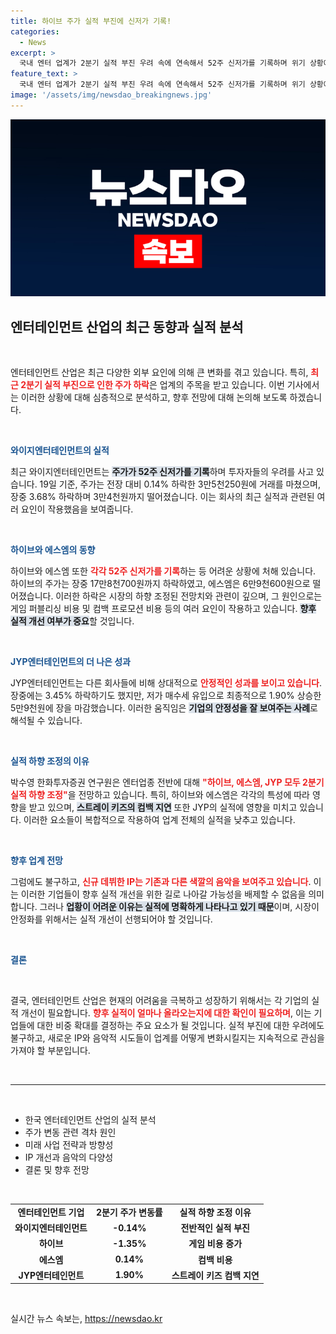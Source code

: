 ```yaml
---
title: 하이브 주가 실적 부진에 신저가 기록!
categories:
  - News
excerpt: >
  국내 엔터 업계가 2분기 실적 부진 우려 속에 연속해서 52주 신저가를 기록하며 위기 상황에 직면했습니다. 투자자들, 과연 이 위기를 극복할 수 있을까요?
feature_text: >
  국내 엔터 업계가 2분기 실적 부진 우려 속에 연속해서 52주 신저가를 기록하며 위기 상황에 직면했습니다. 투자자들, 과연 이 위기를 극복할 수 있을까요?
image: '/assets/img/newsdao_breakingnews.jpg'
---
```


<p><img src="/assets/img/newsdao_breakingnews.jpg" alt="ranknews 속보" /></p>

<h2 data-ke-size="size26">엔터테인먼트 산업의 최근 동향과 실적 분석</h2>

<p data-ke-size="size16">&nbsp;</p>

<p>엔터테인먼트 산업은 최근 다양한 외부 요인에 의해 큰 변화를 겪고 있습니다. 특히, <b><span style="color: #ee2323;">최근 2분기 실적 부진으로 인한 주가 하락</span></b>은 업계의 주목을 받고 있습니다. 이번 기사에서는 이러한 상황에 대해 심층적으로 분석하고, 향후 전망에 대해 논의해 보도록 하겠습니다.</p>

<p data-ke-size="size16">&nbsp;</p>

<p><b><span style="color: #1a5490;">와이지엔터테인먼트의 실적</span></b></p>

<p>최근 와이지엔터테인먼트는 <b><span style="background-color: #21538527;">주가가 52주 신저가를 기록</span></b>하며 투자자들의 우려를 사고 있습니다. 19일 기준, 주가는 전장 대비 0.14% 하락한 3만5천250원에 거래를 마쳤으며, 장중 3.68% 하락하며 3만4천원까지 떨어졌습니다. 이는 회사의 최근 실적과 관련된 여러 요인이 작용했음을 보여줍니다. </p></p>

<p data-ke-size="size16">&nbsp;</p>

<p><b><span style="color: #1a5490;">하이브와 에스엠의 동향</span></b></p>

<p>하이브와 에스엠 또한 <b><span style="color: #ee2323;">각각 52주 신저가를 기록</span></b>하는 등 어려운 상황에 처해 있습니다. 하이브의 주가는 장중 17만8천700원까지 하락하였고, 에스엠은 6만9천600원으로 떨어졌습니다. 이러한 하락은 시장의 하향 조정된 전망치와 관련이 깊으며, 그 원인으로는 게임 퍼블리싱 비용 및 컴백 프로모션 비용 등의 여러 요인이 작용하고 있습니다. <b><span style="background-color: #21538527;">향후 실적 개선 여부가 중요</span></b>할 것입니다.</p>

<p data-ke-size="size16">&nbsp;</p>

<p><b><span style="color: #1a5490;">JYP엔터테인먼트의 더 나은 성과</span></b></p>

<p>JYP엔터테인먼트는 다른 회사들에 비해 상대적으로 <b><span style="color: #ee2323;">안정적인 성과를 보이고 있습니다</span></b>. 장중에는 3.45% 하락하기도 했지만, 저가 매수세 유입으로 최종적으로 1.90% 상승한 5만9천원에 장을 마감했습니다. 이러한 움직임은 <b><span style="background-color: #21538527;">기업의 안정성을 잘 보여주는 사례</span></b>로 해석될 수 있습니다. </p>

<p data-ke-size="size16">&nbsp;</p>

<p><b><span style="color: #1a5490;">실적 하향 조정의 이유</span></b></p>

<p>박수영 한화투자증권 연구원은 엔터업종 전반에 대해 <b><span style="color: #ee2323;">"하이브, 에스엠, JYP 모두 2분기 실적 하향 조정"</span></b>을 전망하고 있습니다. 특히, 하이브와 에스엠은 각각의 특성에 따라 영향을 받고 있으며, <b><span style="background-color: #21538527;">스트레이 키즈의 컴백 지연</span></b> 또한 JYP의 실적에 영향을 미치고 있습니다. 이러한 요소들이 복합적으로 작용하여 업계 전체의 실적을 낮추고 있습니다.</p>

<p data-ke-size="size16">&nbsp;</p>

<p><b><span style="color: #1a5490;">향후 업계 전망</span></b></p>

<p>그럼에도 불구하고, <b><span style="color: #ee2323;">신규 데뷔한 IP는 기존과 다른 색깔의 음악을 보여주고 있습니다</span></b>. 이는 이러한 기업들이 향후 실적 개선을 위한 길로 나아갈 가능성을 배제할 수 없음을 의미합니다. 그러나 <b><span style="background-color: #21538527;">업황이 어려운 이유는 실적에 명확하게 나타나고 있기 때문</span></b>이며, 시장이 안정화를 위해서는 실적 개선이 선행되어야 할 것입니다. </p>

<p data-ke-size="size16">&nbsp;</p>

<p><b><span style="color: #1a5490;">결론</span></b><p data-ke-size="size16">&nbsp;</p></p>

<p>결국, 엔터테인먼트 산업은 현재의 어려움을 극복하고 성장하기 위해서는 각 기업의 실적 개선이 필요합니다. <b><span style="color: #ee2323;">향후 실적이 얼마나 올라오는지에 대한 확인이 필요하며</span></b>, 이는 기업들에 대한 비중 확대를 결정하는 주요 요소가 될 것입니다. 실적 부진에 대한 우려에도 불구하고, 새로운 IP와 음악적 시도들이 업계를 어떻게 변화시킬지는 지속적으로 관심을 가져야 할 부분입니다.</p>

<p data-ke-size="size16">&nbsp;</p>

<hr/>

<p data-ke-size="size16">&nbsp;</p>

<ul>
    <li>한국 엔터테인먼트 산업의 실적 분석</li>
    <li>주가 변동 관련 격차 원인</li>
    <li>미래 사업 전략과 방향성</li>
    <li>IP 개선과 음악의 다양성</li>
    <li>결론 및 향후 전망</li>
</ul>

<p data-ke-size="size16">&nbsp;</p>

<table>
    <tr>
        <td style="text-align: center; height: 17px;"><b>엔터테인먼트 기업</b></td>
        <td style="text-align: center; height: 17px;"><b>2분기 주가 변동률</b></td>
        <td style="text-align: center; height: 17px;"><b>실적 하향 조정 이유</b></td>
    </tr>
    <tr>
        <td style="text-align: center; height: 17px;"><b>와이지엔터테인먼트</b></td>
        <td style="text-align: center; height: 17px;"><b>-0.14%</b></td>
        <td style="text-align: center; height: 17px;"><b>전반적인 실적 부진</b></td>
    </tr>
    <tr>
        <td style="text-align: center; height: 17px;"><b>하이브</b></td>
        <td style="text-align: center; height: 17px;"><b>-1.35%</b></td>
        <td style="text-align: center; height: 17px;"><b>게임 비용 증가</b></td>
    </tr>
    <tr>
        <td style="text-align: center; height: 17px;"><b>에스엠</b></td>
        <td style="text-align: center; height: 17px;"><b>0.14%</b></td>
        <td style="text-align: center; height: 17px;"><b>컴백 비용</b></td>
    </tr>
    <tr>
        <td style="text-align: center; height: 17px;"><b>JYP엔터테인먼트</b></td>
        <td style="text-align: center; height: 17px;"><b>1.90%</b></td>
        <td style="text-align: center; height: 17px;"><b>스트레이 키즈 컴백 지연</b></td>
    </tr>
</table>

<p data-ke-size="size16">&nbsp;</p>
실시간 뉴스 속보는, <a href="https://newsdao.kr" rel="dofollow">https://newsdao.kr</a>


